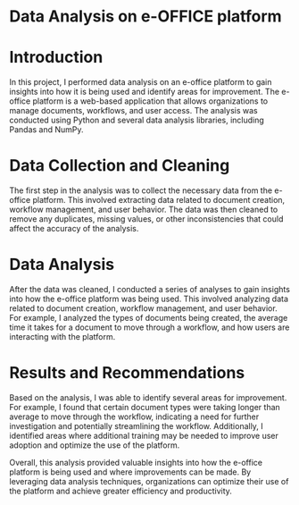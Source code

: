 # Data Analysis on e-OFFICE platform 
# Introduction

In this project, I performed data analysis on an e-office platform to gain insights into how it is being used and identify areas for improvement. The e-office platform is a web-based application that allows organizations to manage documents, workflows, and user access. The analysis was conducted using Python and several data analysis libraries, including Pandas and NumPy.

# Data Collection and Cleaning

The first step in the analysis was to collect the necessary data from the e-office platform. This involved extracting data related to document creation, workflow management, and user behavior. The data was then cleaned to remove any duplicates, missing values, or other inconsistencies that could affect the accuracy of the analysis.

# Data Analysis

After the data was cleaned, I conducted a series of analyses to gain insights into how the e-office platform was being used. This involved analyzing data related to document creation, workflow management, and user behavior. For example, I analyzed the types of documents being created, the average time it takes for a document to move through a workflow, and how users are interacting with the platform.

# Results and Recommendations

Based on the analysis, I was able to identify several areas for improvement. For example, I found that certain document types were taking longer than average to move through the workflow, indicating a need for further investigation and potentially streamlining the workflow. Additionally, I identified areas where additional training may be needed to improve user adoption and optimize the use of the platform.

Overall, this analysis provided valuable insights into how the e-office platform is being used and where improvements can be made. By leveraging data analysis techniques, organizations can optimize their use of the platform and achieve greater efficiency and productivity.




